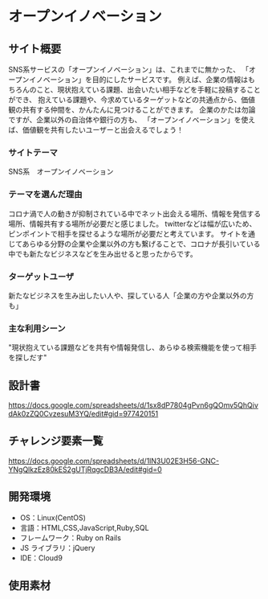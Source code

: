 # オープンイノベーション

## サイト概要
SNS系サービスの「オープンイノベーション」は、これまでに無かった、 「オープンイノベーション」を目的にしたサービスです。 例えば、企業の情報はもちろんのこと、現状抱えている課題、出会いたい相手などを手軽に投稿することができ、 抱えている課題や、今求めているターゲットなどの共通点から、価値観の共有する仲間を、かんたんに見つけることができます。 企業のかたは勿論ですが、企業以外の自治体や銀行の方も、 「オープンイノベーション」を使えば、価値観を共有したいユーザーと出会えるでしょう！				

### サイトテーマ

SNS系　オープンイノベーション

### テーマを選んだ理由

コロナ渦で人の動きが抑制されている中でネット出会える場所、情報を発信する場所、情報共有する場所が必要だと感じました。
twitterなどは幅が広いため、ピンポイントで相手を探せるような場所が必要だと考えています。
サイトを通じてあらゆる分野の企業や企業以外の方も繋げることで、コロナが長引いている中でも新たなビジネスなどを生み出せると思ったからです。

### ターゲットユーザ

新たなビジネスを生み出したい人や、探している人「企業の方や企業以外の方も」

### 主な利用シーン
"現状抱えている課題などを共有や情報発信し、あらゆる検索機能を使って相手を探しだす"				

## 設計書

https://docs.google.com/spreadsheets/d/1sx8dP7804gPvn6gQOmv5QhQivdAk0zZQ0CvzesuM3YQ/edit#gid=977420151

## チャレンジ要素一覧

https://docs.google.com/spreadsheets/d/1lN3U02E3H56-GNC-YNgQlkzEz80kES2gUTjRqgcDB3A/edit#gid=0

## 開発環境

- OS：Linux(CentOS)
- 言語：HTML,CSS,JavaScript,Ruby,SQL
- フレームワーク：Ruby on Rails
- JS ライブラリ：jQuery
- IDE：Cloud9

## 使用素材
